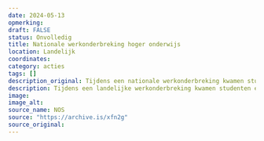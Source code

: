 ```yaml
---
date: 2024-05-13
opmerking: 
draft: FALSE
status: Onvolledig
title: Nationale werkonderbreking hoger onderwijs
location: Landelijk
coordinates: 
category: acties
tags: []
description_original: Tijdens een nationale werkonderbreking kwamen studenten en docenten van verschillende onderwijsintellingen in actie.
description: Tijdens een landelijke werkonderbreking kwamen studenten en docenten van verschillende onderwijsintellingen in actie.
image: 
image_alt: 
source_name: NOS
source: "https://archive.is/xfn2g"
source_original: 
---
```

